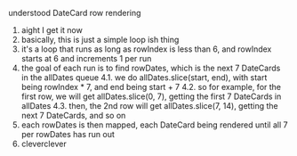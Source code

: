 understood DateCard row rendering
1. aight I get it now
2. basically, this is just a simple loop ish thing
3. it's a loop that runs as long as rowIndex is less than 6, and rowIndex starts at 6 and increments 1 per run
4. the goal of each run is to find rowDates, which is the next 7 DateCards in the allDates queue
  4.1. we do allDates.slice(start, end), with start being rowIndex * 7, and end being start + 7
  4.2. so for example, for the first row, we will get allDates.slice(0, 7), getting the first 7 DateCards in allDates
  4.3. then, the 2nd row will get allDates.slice(7, 14), getting the next 7 DateCards, and so on
5. each rowDates is then mapped, each DateCard being rendered until all 7 per rowDates has run out
6. cleverclever